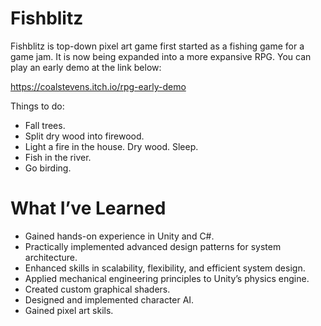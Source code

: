 # Fishblitz
Fishblitz is top-down pixel art game first started as a fishing game for a game jam. It is now being expanded into a more expansive RPG. You can play an early demo at the link below:

https://coalstevens.itch.io/rpg-early-demo

Things to do:
- Fall trees.
- Split dry wood into firewood.
- Light a fire in the house. Dry wood. Sleep.
- Fish in the river.
- Go birding.

# What I’ve Learned
- Gained hands-on experience in Unity and C#.
- Practically implemented advanced design patterns for system architecture.
- Enhanced skills in scalability, flexibility, and efficient system design.
- Applied mechanical engineering principles to Unity’s physics engine.
- Created custom graphical shaders.
- Designed and implemented character AI.
- Gained pixel art skils.
